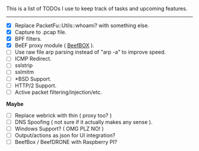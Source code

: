 This is a list of TODOs I use to keep track of tasks and upcoming features.

---

- [x] Replace PacketFu::Utils::whoami? with something else.
- [x] Capture to .pcap file.
- [x] BPF filters.
- [x] BeEF proxy module ( [BeefBOX](https://github.com/evilsocket/bettercap-proxy-modules/blob/master/beefbox.rb) ).
- [ ] Use raw file arp parsing instead of "arp -a" to improve speed.
- [ ] ICMP Redirect.
- [ ] sslstrip
- [ ] sslmitm
- [ ] *BSD Support.
- [ ] HTTP/2 Support.
- [ ] Active packet filtering/injection/etc.

**Maybe**

- [ ] Replace webrick with thin ( proxy too? )
- [ ] DNS Spoofing ( not sure if it actually makes any sense ).
- [ ] Windows Support? ( OMG PLZ NO! )
- [ ] Output/actions as json for UI integration?
- [ ] BeefBox / BeefDRONE with Raspberry PI?
